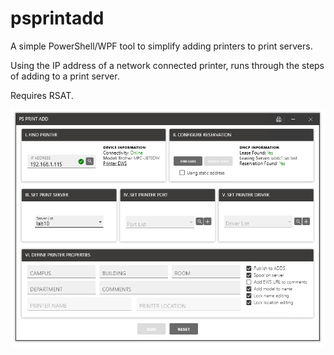 # psprintadd
A simple PowerShell/WPF tool to simplify adding printers to print servers. 

Using the IP address of a network connected printer, runs through the steps of adding to a print server. 

Requires RSAT.

![Alt text](web/psPrintAdd.PNG "PS ADD Overview")
